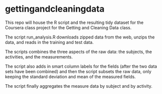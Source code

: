 gettingandcleaningdata
======================

This repo will house the R script and the resulting tidy dataset for the Coursera class project for the Getting and Cleaning Data class.

The script run_analysis.R downloads zipped data from the web, unzips the data, and reads in the training and test data.

The scripts combines the three aspects of the raw data: the subjects, the activities, and the measurements.

The script also adds in smart column labels for the fields (after the two data sets have been combined) and then the script subsets the raw data, only keeping the standard deviation and mean of the measured fields.

The script finally aggregates the measure data by subject and by activity. 

